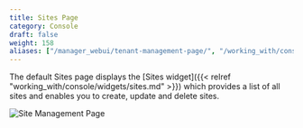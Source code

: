 ```yaml
---
title: Sites Page
category: Console
draft: false
weight: 158
aliases: ["/manager_webui/tenant-management-page/", "/working_with/console/site-management-page/", "/working_with/console/pages/site-management-page/"]
---
```


The default Sites page displays the [Sites widget]({{< relref "working_with/console/widgets/sites.md" >}}) which provides a list of all sites and enables you to create, update and delete sites.

![Site Management Page]( /images/ui/pages/site-mgmt-page.png )
